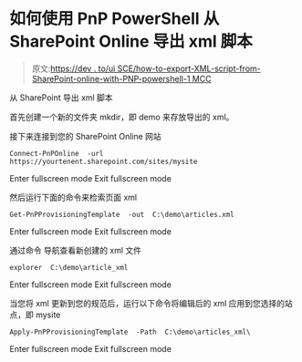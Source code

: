 # 如何使用 PnP PowerShell 从 SharePoint Online 导出 xml 脚本

> 原文:[https://dev . to/ui SCE/how-to-export-XML-script-from-SharePoint-online-with-PNP-powershell-1 MCC](https://dev.to/uisce/how-to-export-xml-script-from-sharepoint-online-with-pnp-powershell-1mcc)

从 SharePoint 导出 xml 脚本

首先创建一个新的文件夹 mkdir，即 demo 来存放导出的 xml。

接下来连接到您的 SharePoint Online 网站

```
Connect-PnPOnline  -url  https://yourtenent.sharepoint.com/sites/mysite 
```

Enter fullscreen mode Exit fullscreen mode

然后运行下面的命令来检索页面 xml

```
Get-PnPProvisioningTemplate  -out  C:\demo\articles.xml 
```

Enter fullscreen mode Exit fullscreen mode

通过命令
导航查看新创建的 xml 文件

```
explorer  C:\demo\article_xml 
```

Enter fullscreen mode Exit fullscreen mode

当您将 xml 更新到您的规范后，运行以下命令将编辑后的 xml 应用到您选择的站点，即 mysite

```
Apply-PnPProvisioningTemplate  -Path  C:\demo\articles_xml\ 
```

Enter fullscreen mode Exit fullscreen mode